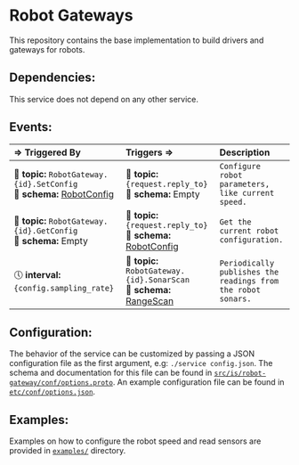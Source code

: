 Robot Gateways
==========

This repository contains the base implementation to build drivers and gateways for robots.

Dependencies:
-----
This service does not depend on any other service.

Events:
--------
<img width=600/> ⇒ Triggered By | <img width=600/> Triggers ⇒ | <img width=200/> Description  
:------------ | :-------- | :----------
:incoming_envelope: **topic:** `RobotGateway.{id}.SetConfig` <br> :gem: **schema:** [RobotConfig] | :incoming_envelope: **topic:** `{request.reply_to}` <br> :gem: **schema:** Empty | `Configure robot parameters, like current speed.`
:incoming_envelope: **topic:** `RobotGateway.{id}.GetConfig` <br> :gem: **schema:** Empty | :incoming_envelope: **topic:** `{request.reply_to}` <br> :gem: **schema:** [RobotConfig] | `Get the current robot configuration.`
:clock5: **interval:** `{config.sampling_rate}` | :incoming_envelope: **topic:** `RobotGateway.{id}.SonarScan` <br> :gem: **schema:** [RangeScan] | `Periodically publishes the readings from the robot sonars.`


[RobotConfig]: https://github.com/labviros/is-msgs/tree/master/docs#is.robot.RobotConfig
[RangeScan]: https://github.com/labviros/is-msgs/tree/master/docs#is.robot.RangeScan


Configuration:
----------------
The behavior of the service can be customized by passing a JSON configuration file as the first argument, e.g: `./service config.json`. The schema and documentation for this file can be found in [`src/is/robot-gateway/conf/options.proto`](src/is/robot-gateway/conf/options.proto). An example configuration file can be found in [`etc/conf/options.json`](etc/conf/options.json).


Examples:
------------
Examples on how to configure the robot speed and read sensors are provided in [`examples/`](examples/) directory.